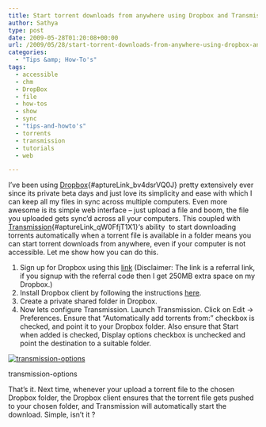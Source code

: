 ```yaml
---
title: Start torrent downloads from anywhere using Dropbox and Transmission
author: Sathya
type: post
date: 2009-05-28T01:20:08+00:00
url: /2009/05/28/start-torrent-downloads-from-anywhere-using-dropbox-and-transmission/
categories:
  - "Tips &amp; How-To's"
tags:
  - accessible
  - chm
  - DropBox
  - file
  - how-tos
  - show
  - sync
  - "tips-and-howto's"
  - torrents
  - transmission
  - tutorials
  - web

---
```

I&#8217;ve been using [Dropbox][1]{#aptureLink_bv4dsrVQ0J} pretty extensively ever since its private beta days and just love its simplicity and ease with which I can keep all my files in sync across multiple computers. Even more awesome is its simple web interface &#8211; just upload a file and boom, the file you uploaded gets sync&#8217;d across all your computers. This coupled with [Transmission][2]{#aptureLink_qW0FfjT1X1}&#8216;s ability  to start downloading torrents automatically when a torrent file is available in a folder means you can start torrent downloads from anywhere, even if your computer is not accessible. Let me show how you can do this.

<!--more-->

  1. Sign up for Dropbox using this [link][3] (Disclaimer: The link is a referral link, if you signup with the referral code then I get 250MB extra space on my Dropbox.)
  2. Install Dropbox client by following the instructions [here][4].
  3. Create a private shared folder in Dropbox.
  4. Now lets configure Transmission. Launch Transmission. Click on Edit -> Preferences. Ensure that &#8220;Automatically add torrents from:&#8221; checkbox is checked, and point it to your Dropbox folder. Also ensure that Start when added is checked, Display options checkbox is unchecked and point the destination to a suitable folder.<figure id="attachment_740" aria-describedby="caption-attachment-740" style="width: 300px" class="wp-caption aligncenter">

[<img class="size-medium wp-image-740" title="transmission-options" src="https://sathyasays.com/wp-content/uploads/2009/05/transmission-300x187.png" alt="transmission-options"   srcset="https://sathyasays.com/wp-content/uploads/2009/05/transmission-300x187.png 300w, https://sathyasays.com/wp-content/uploads/2009/05/transmission-1024x640.png 1024w, https://sathyasays.com/wp-content/uploads/2009/05/transmission.png 1280w" sizes="(max-width: 300px) 100vw, 300px" />][5]<figcaption id="caption-attachment-740" class="wp-caption-text">transmission-options</figcaption></figure> 

That&#8217;s it. Next time, whenever your upload a torrent file to the chosen Dropbox folder, the Dropbox client ensures that the torrent file gets pushed to your chosen folder, and Transmission will automatically start the download. Simple, isn&#8217;t it ?

 [1]: https://en.wikipedia.org/wiki/Dropbox%20%28storage%20provider%29
 [2]: https://en.wikipedia.org/wiki/Transmission%20%28BitTorrent%20client%29
 [3]: https://www.getdropbox.com/referrals/NTMzNTM5
 [4]: https://www.getdropbox.com/install
 [5]: https://sathyasays.com/wp-content/uploads/2009/05/transmission.png

